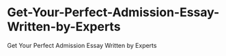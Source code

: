 # Get-Your-Perfect-Admission-Essay-Written-by-Experts
Get Your Perfect Admission Essay Written by Experts
